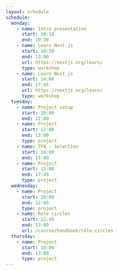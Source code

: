 ```yaml
---
layout: schedule
schedule:
  monday:
    - name: Intro presentation
      start: 10:10
      end: 10:30
    - name: Learn Next.js
      start: 10:30
      end: 13:00
      url: https://nextjs.org/learn/
      type: workshop
    - name: Learn Next.js
      start: 14:00
      end: 17:45
      url: https://nextjs.org/learn/
      type: workshop
  tuesday:
    - name: Project setup
      start: 10:00
      end: 12:00
    - name: Project
      start: 12:00
      end: 13:00
      type: project
    - name: TFB - Selection
      start: 14:00
      end: 15:00
    - name: Project
      start: 15:00
      end: 17:45
      type: project
  wednesday:
    - name: Project
      start: 10:00
      end: 12:45
      type: project
    - name: Role circles
      start: 12:45
      end: 13:00
      url: /course/handbook/role-circles
  thursday:
    - name: Project
      start: 10:00
      end: 13:00
      type: project
---
```

